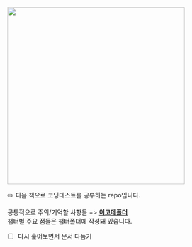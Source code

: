<img src="https://user-images.githubusercontent.com/74674780/157834450-fcb85b0e-8179-42e7-8d0e-4e6bf1143055.PNG"  width="400"/>

:pencil2: 다음 책으로 코딩테스트를 공부하는 repo입니다.  

공통적으로 주의/기억할 사항들 => [__이코테폴더__](https://github.com/cornpip/algorithm/tree/main/%EC%9D%B4%EC%BD%94%ED%85%8C)  
챕터별 주요 점들은 챕터폴더에 작성돼 있습니다.  

- [ ] 다시 훑어보면서 문서 다듬기